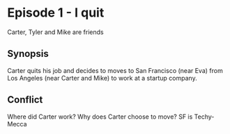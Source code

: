 Episode 1 - I quit
==========

Carter, Tyler and Mike are friends

Synopsis
--------
Carter quits his job and decides to moves to San Francisco (near Eva) from Los Angeles (near Carter and Mike) to work at a startup company.

Conflict
--------


Where did Carter work?
Why does Carter choose to move? SF is Techy-Mecca
